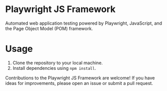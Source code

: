 # Playwright JS Framework
Automated web application testing powered by Playwright, JavaScript, and the Page Object Model (POM) framework.

# Usage 
1. Clone the repository to your local machine.
2. Install dependencies using `npm install`.


Contributions to the Playwright JS Framework are welcome! If you have ideas for improvements, please open an issue or submit a pull request.